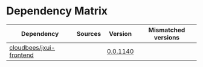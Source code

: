 # Dependency Matrix

Dependency | Sources | Version | Mismatched versions
---------- | ------- | ------- | -------------------
[cloudbees/jxui-frontend](https://github.com/cloudbees/jxui-frontend) |  | [0.0.1140]() | 

